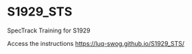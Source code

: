 # S1929_STS
 SpecTrack Training for S1929

Access the instructions https://luq-swog.github.io/S1929_STS/

